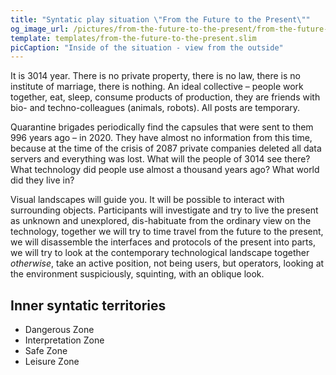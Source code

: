```yaml
---
title: "Syntatic play situation \"From the Future to the Present\""
og_image_url: /pictures/from-the-future-to-the-present/from-the-future-to-the-present-01.jpg
template: templates/from-the-future-to-the-present.slim
picCaption: "Inside of the situation - view from the outside"
---
```


It is 3014 year. There is no private property, there is no law, there is no institute of marriage, there is nothing. An ideal collective – people work together, eat, sleep, consume products of production, they are friends with bio- and techno-colleagues (animals, robots). All posts are temporary.

Quarantine brigades periodically find the capsules that were sent to them 996 years ago – in 2020. They have almost no information from this time, because at the time of the crisis of 2087 private companies deleted all data servers and everything was lost. What will the people of 3014 see there? What technology did people use almost a thousand years ago? What world did they live in?

Visual landscapes will guide you. It will be possible to interact with surrounding objects. Participants will investigate and try to live the present as unknown and unexplored, dis-habituate from the ordinary view on the technology, together we will try to time travel from the future to the present, we will disassemble the interfaces and protocols of the present into parts, we will try to look at the contemporary technological landscape together _otherwise_, take an active position, not being users, but operators, looking at the environment suspiciously, squinting, with an oblique look.

## Inner syntatic territories
- Dangerous Zone
- Interpretation Zone
- Safe Zone
- Leisure Zone
